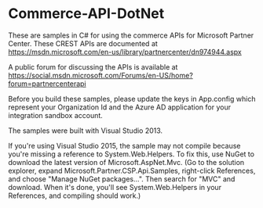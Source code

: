 # Commerce-API-DotNet

These are samples in C# for using the commerce APIs for Microsoft Partner Center. These CREST APIs are documented at https://msdn.microsoft.com/en-us/library/partnercenter/dn974944.aspx

A public forum for discussing the APIs is available at https://social.msdn.microsoft.com/Forums/en-US/home?forum=partnercenterapi

Before you build these samples, please update the keys in App.config which represent your Organization Id and the Azure AD application for your integration sandbox account.

The samples were built with Visual Studio 2013. 

If you're using Visual Studio 2015, the sample may not compile because you're missing a reference to System.Web.Helpers. To fix this, use NuGet to download the latest version of Microsoft.AspNet.Mvc. (Go to the solution explorer, expand Microsoft.Partner.CSP.Api.Samples, right-click References, and choose "Manage NuGet packages...". Then search for "MVC" and download. When it's done, you'll see System.Web.Helpers in your References, and compiling should work.)
